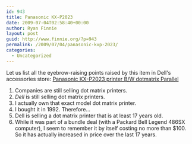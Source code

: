 ```yaml
---
id: 943
title: Panasonic KX-P2023
date: 2009-07-04T02:58:40+00:00
author: Ryan Finnie
layout: post
guid: http://www.finnie.org/?p=943
permalink: /2009/07/04/panasonic-kxp-2023/
categories:
  - Uncategorized
---
```

Let us list all the eyebrow-raising points raised by this item in Dell's accessories store: [Panasonic KX-P2023 printer B/W dotmatrix Parallel](http://accessories.us.dell.com/sna/productdetail.aspx?sku=650037-4&cs=04&c=us&l=en&dgc=SS&cid=27722&lid=628335)

  1. Companies are still selling dot matrix printers.
  2. _Dell_ is still selling dot matrix printers.
  3. I actually own that exact model dot matrix printer.
  4. I bought it in 1992. Therefore...
  5. Dell is selling a dot matrix printer that is at least 17 years old.
  6. While it was part of a bundle deal (with a Packard Bell Legend 486SX computer), I seem to remember it by itself costing no more than $100. So it has actually increased in price over the last 17 years.
